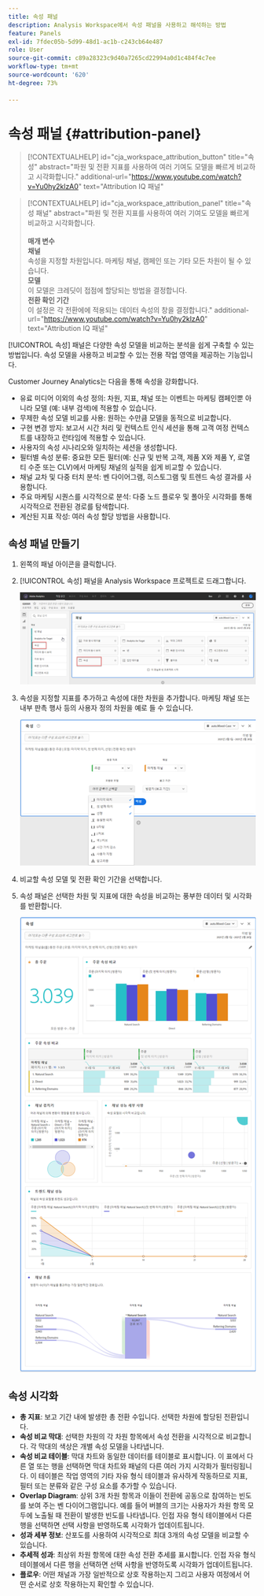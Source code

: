 ```yaml
---
title: 속성 패널
description: Analysis Workspace에서 속성 패널을 사용하고 해석하는 방법
feature: Panels
exl-id: 7fdec05b-5d99-48d1-ac1b-c243cb64e487
role: User
source-git-commit: c89a28323c9d40a7265cd22994a0d1c484f4c7ee
workflow-type: tm+mt
source-wordcount: '620'
ht-degree: 73%

---
```


# 속성 패널 {#attribution-panel}

>[!CONTEXTUALHELP]
>id="cja_workspace_attribution_button"
>title="속성"
>abstract="파원 및 전환 지표를 사용하여 여러 기여도 모델을 빠르게 비교하고 시각화합니다."
>additional-url="https://www.youtube.com/watch?v=Yu0hy2klzA0" text="Attribution IQ 패널"

>[!CONTEXTUALHELP]
>id="cja_workspace_attribution_panel"
>title="속성 패널"
>abstract="파원 및 전환 지표를 사용하여 여러 기여도 모델을 빠르게 비교하고 시각화합니다.<br/><br/>**매개 변수&#x200B;**<br/>**채널**<br/>&#x200B;속성을 지정할 차원입니다. 마케팅 채널, 캠페인 또는 기타 모든 차원이 될 수 있습니다.<br/>**모델**<br/>&#x200B;이 모델은 크레딧이 접점에 할당되는 방법을 결정합니다.<br/>**전환 확인 기간**<br/>&#x200B;이 설정은 각 전환에에 적용되는 데이터 속성의 창을 결정합니다."
>additional-url="https://www.youtube.com/watch?v=Yu0hy2klzA0" text="Attribution IQ 패널"


[!UICONTROL 속성] 패널은 다양한 속성 모델을 비교하는 분석을 쉽게 구축할 수 있는 방법입니다. 속성 모델을 사용하고 비교할 수 있는 전용 작업 영역을 제공하는 기능입니다.

Customer Journey Analytics는 다음을 통해 속성을 강화합니다.

* 유료 미디어 이외의 속성 정의: 차원, 지표, 채널 또는 이벤트는 마케팅 캠페인뿐 아니라 모델 (예: 내부 검색)에 적용할 수 있습니다.
* 무제한 속성 모델 비교를 사용: 원하는 수만큼 모델을 동적으로 비교합니다.
* 구현 변경 방지: 보고서 시간 처리 및 컨텍스트 인식 세션을 통해 고객 여정 컨텍스트를 내장하고 런타임에 적용할 수 있습니다.
* 사용자의 속성 시나리오와 일치하는 세션을 생성합니다.
* 필터별 속성 분류: 중요한 모든 필터(예: 신규 및 반복 고객, 제품 X와 제품 Y, 로열티 수준 또는 CLV)에서 마케팅 채널의 실적을 쉽게 비교할 수 있습니다.
* 채널 교차 및 다중 터치 분석: 벤 다이어그램, 히스토그램 및 트렌드 속성 결과를 사용합니다.
* 주요 마케팅 시퀀스를 시각적으로 분석: 다중 노드 플로우 및 폴아웃 시각화를 통해 시각적으로 전환된 경로를 탐색합니다.
* 계산된 지표 작성: 여러 속성 할당 방법을 사용합니다.

## 속성 패널 만들기

1. 왼쪽의 패널 아이콘을 클릭합니다.
1. [!UICONTROL 속성] 패널을 Analysis Workspace 프로젝트로 드래그합니다.

   ![속성 패널을 강조 표시하는 새 프로젝트 창.](assets/Attribution_Panel_1.png)

1. 속성을 지정할 지표를 추가하고 속성에 대한 차원을 추가합니다. 마케팅 채널 또는 내부 판촉 행사 등의 사용자 정의 차원을 예로 들 수 있습니다.

   ![선택한 여러 차원 및 지표를 보여 주는 속성 패널 창입니다.](assets/attribution_panel2.png)

1. 비교할 속성 모델 및 전환 확인 기간을 선택합니다.

1. 속성 패널은 선택한 차원 및 지표에 대한 속성을 비교하는 풍부한 데이터 및 시각화를 반환합니다.

   ![선택한 지표와 차원을 비교하는 속성 패널 시각화.](assets/attr_panel_vizs.png)

## 속성 시각화

* **총 지표**: 보고 기간 내에 발생한 총 전환 수입니다. 선택한 차원에 할당된 전환입니다.
* **속성 비교 막대**: 선택한 차원의 각 차원 항목에서 속성 전환을 시각적으로 비교합니다. 각 막대의 색상은 개별 속성 모델을 나타냅니다.
* **속성 비교 테이블**: 막대 차트와 동일한 데이터를 테이블로 표시합니다. 이 표에서 다른 열 또는 행을 선택하면 막대 차트와 패널의 다른 여러 가지 시각화가 필터링됩니다. 이 테이블은 작업 영역의 기타 자유 형식 테이블과 유사하게 작동하므로 지표, 필터 또는 분류와 같은 구성 요소를 추가할 수 있습니다.
* **Overlap Diagram**: 상위 3개 차원 항목과 이들이 전환에 공동으로 참여하는 빈도를 보여 주는 벤 다이어그램입니다. 예를 들어 버블의 크기는 사용자가 차원 항목 모두에 노출될 때 전환이 발생한 빈도를 나타냅니다. 인접 자유 형식 테이블에서 다른 행을 선택하면 선택 사항을 반영하도록 시각화가 업데이트됩니다.
* **성과 세부 정보**: 산포도를 사용하여 시각적으로 최대 3개의 속성 모델을 비교할 수 있습니다.
* **추세적 성과**: 최상위 차원 항목에 대한 속성 전환 추세를 표시합니다. 인접 자유 형식 테이블에서 다른 행을 선택하면 선택 사항을 반영하도록 시각화가 업데이트됩니다.
* **플로우**: 어떤 채널과 가장 일반적으로 상호 작용하는지 그리고 사용자 여정에서 어떤 순서로 상호 작용하는지 확인할 수 있습니다.
